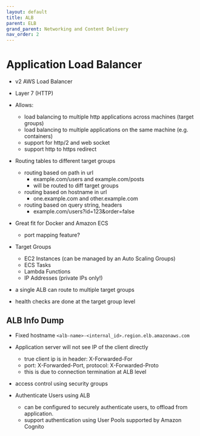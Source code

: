 ```yaml
---
layout: default
title: ALB
parent: ELB
grand_parent: Networking and Content Delivery
nav_order: 2
---
```


# Application Load Balancer 
- v2 AWS Load Balancer
- Layer 7 (HTTP)
- Allows:
    - load balancing to multiple http applications across machines (target groups)
    - load balancing to multiple applications on the same machine (e.g. containers)
    - support for http/2 and web socket
    - support http to https redirect

- Routing tables to different target groups
    - routing based on path in url
        - example.com/users and example.com/posts
        - will be routed to diff target groups
    - routing based on hostname in url
        - one.example.com and other.example.com
    - routing based on query string, headers
        - example.com/users?id=123&order=false
- Great fit for Docker and Amazon ECS
    - port mapping feature?

- Target Groups
    - EC2 Instances (can be managed by an Auto Scaling Groups)
    - ECS Tasks
    - Lambda Functions
    - IP Addresses (private IPs only!)

- a single ALB can route to multiple target groups
- health checks are done at the target group level

## ALB Info Dump
- Fixed hostname `<alb-name>-<internal_id>.region.elb.amazonaws.com`
- Application server will not see IP of the client directly
    - true client ip is in header: X-Forwarded-For
    - port: X-Forwarded-Port, protocol: X-Forwarded-Proto
    - this is due to connection termination at ALB level
- access control using security groups

- Authenticate Users using ALB
  - can be configured to securely authenticate users, to offload from application.
  - support authentication using User Pools supported by Amazon Cognito